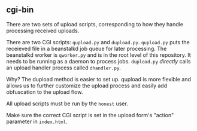 cgi-bin
-------

There are two sets of upload scripts, corresponding to how they handle processing received uploads.

There are two CGI scripts: `qupload.py` and `dupload.py`. `qupload.py` puts the receieved file in a beanstalkd job queue for later processing. The beanstalkd worker is `qworker.py` and is in the root level of this repository. It needs to be running as a daemon to process jobs. `dupload.py` *directly* calls an upload handler process called `dhandler.py`.

Why? The dupload method is easier to set up. qupload is more flexible and allows us to further customize the upload process and easily add obfuscation to the upload flow.

All upload scripts must be run by the `honest` user. 

Make sure the correct CGI script is set in the upload form's "action" parameter in `index.html`.
